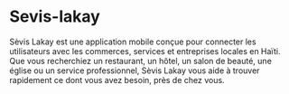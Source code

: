 # Sevis-lakay
Sèvis Lakay est une application mobile conçue pour connecter les utilisateurs avec les commerces, services et entreprises locales en Haïti. Que vous recherchiez un restaurant, un hôtel, un salon de beauté, une église ou un service professionnel, Sèvis Lakay vous aide à trouver rapidement ce dont vous avez besoin, près de chez vous.
